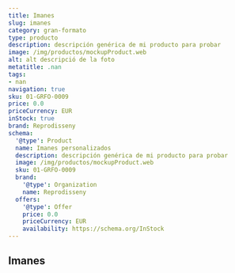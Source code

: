 ```yaml
---
title: Imanes
slug: imanes
category: gran-formato
type: producto
description: descripción genérica de mi producto para probar
image: /img/productos/mockupProduct.web
alt: alt descripció de la foto
metatitle: .nan
tags:
- nan
navigation: true
sku: 01-GRFO-0009
price: 0.0
priceCurrency: EUR
inStock: true
brand: Reprodisseny
schema:
  '@type': Product
  name: Imanes personalizados
  description: descripción genérica de mi producto para probar
  image: /img/productos/mockupProduct.web
  sku: 01-GRFO-0009
  brand:
    '@type': Organization
    name: Reprodisseny
  offers:
    '@type': Offer
    price: 0.0
    priceCurrency: EUR
    availability: https://schema.org/InStock
---
```


## Imanes

